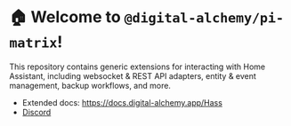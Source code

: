 # 🏠 Welcome to `@digital-alchemy/pi-matrix`!

This repository contains generic extensions for interacting with Home Assistant, including websocket & REST API adapters, entity & event management, backup workflows, and more.

- Extended docs: https://docs.digital-alchemy.app/Hass
- [Discord](https://discord.com/invite/mtWHk36upW)
